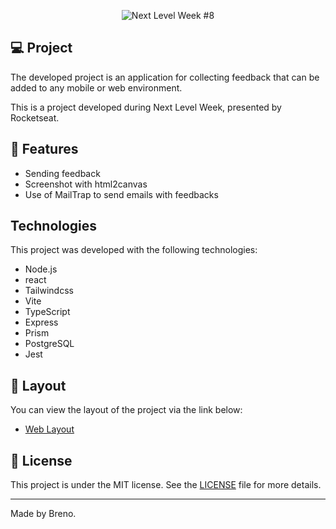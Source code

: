 <p align="center">
  <img alt="Next Level Week #8" src=".github/feedbackwidget.png" />
</p>

## 💻 Project

The developed project is an application for collecting feedback that can be added to any mobile or web environment.

This is a project developed during Next Level Week, presented by Rocketseat.

## 🎯 Features

- Sending feedback
- Screenshot with html2canvas
- Use of MailTrap to send emails with feedbacks

##    Technologies

This project was developed with the following technologies:

- Node.js
- react
- Tailwindcss
- Vite
- TypeScript
- Express
- Prism
- PostgreSQL
- Jest

## 🔖 Layout

You can view the layout of the project via the link below:

- [Web Layout](https://www.figma.com/community/file/1102912516166573468/Feedback-Widget)

## 📝 License

This project is under the MIT license. See the [LICENSE](LICENSE.md) file for more details.

---

Made by Breno.
